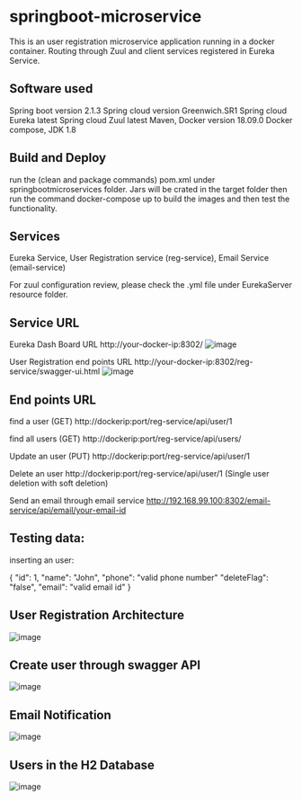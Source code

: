 # springboot-microservice

This is an user registration microservice application running in a docker container. Routing through Zuul and client services registered in Eureka Service.

Software used
-----------------

Spring boot version 2.1.3
Spring cloud version Greenwich.SR1
Spring cloud Eureka latest
Spring cloud Zuul latest
Maven,
Docker version 18.09.0
Docker compose,
JDK 1.8

Build and Deploy
-----------------
run the (clean and package commands) pom.xml under springbootmicroservices folder. Jars will be crated in the target folder then run the command docker-compose up to build the images and then test the functionality.

Services
------------------
Eureka Service,
User Registration service (reg-service),
Email Service (email-service)

For zuul configuration review, please check the .yml file under EurekaServer resource folder.

Service URL
------------------
Eureka Dash Board URL
http://your-docker-ip:8302/
![image](https://user-images.githubusercontent.com/42631714/60096346-079a0880-9794-11e9-8fea-50d01645d587.png)

User Registration end points URL
http://your-docker-ip:8302/reg-service/swagger-ui.html
![image](https://user-images.githubusercontent.com/42631714/60096466-5c3d8380-9794-11e9-9b9e-9ea33e4588da.png)



End points URL
--------------------
find a user (GET)
http://dockerip:port/reg-service/api/user/1

find all users (GET)
http://dockerip:port/reg-service/api/users/

Update an user (PUT)
http://dockerip:port/reg-service/api/user/1

Delete an user
http://dockerip:port/reg-service/api/user/1  (Single user deletion with soft deletion)

Send an email through email service
http://192.168.99.100:8302/email-service/api/email/your-email-id





Testing data:
-------------

inserting an user:

{
  "id": 1,
  "name": "John",
  "phone": "valid phone number"
  "deleteFlag": "false", 
  "email": "valid email id" 
}

User Registration Architecture
---------------------------------

![image](https://user-images.githubusercontent.com/42631714/60142518-870ff200-97fd-11e9-8451-e2d2e62bd467.png)



Create user through swagger API
--------------------------------
![image](https://user-images.githubusercontent.com/42631714/60142644-06052a80-97fe-11e9-9d43-2c71f67bfd25.png)



Email Notification
-----------------------------

![image](https://user-images.githubusercontent.com/42631714/60142686-4795d580-97fe-11e9-9d5d-f5033e9cd1b2.png)

Users in the H2 Database
-----------------------------

![image](https://user-images.githubusercontent.com/42631714/60142743-8461cc80-97fe-11e9-845d-49185bedd14e.png)
